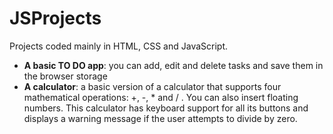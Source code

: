 # JSProjects

Projects coded mainly in HTML, CSS and JavaScript.

- **A basic TO DO app**: you can add, edit and delete tasks and save them in the browser storage
- **A calculator**: a basic version of a calculator that supports four mathematical operations: +, -, * and / . You can also insert floating numbers. This calculator has keyboard support for all its buttons and displays a warning message if the user attempts to divide by zero.
